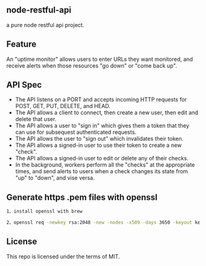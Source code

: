 ## node-restful-api
a pure node restful api project.

## Feature
An "uptime monitor" allows users to enter URLs they want monitored, and receive
alerts when those resources "go down" or "come back up".

## API Spec
- The API listens on a PORT and accepts incoming HTTP requests for POST, GET, PUT, DELETE, and HEAD.
- The API allows a client to connect, then create a new user, then edit and delete that user.
- The API allows a user to "sign in" which gives them a token that they can use for subsequest authenticated requests.
- The API allows the user to "sign out" which invalidates their token.
- The API allows a signed-in user to use their token to create a new "check".
- The API allows a signed-in user to edit or delete any of their checks.
- In the background, workers perform all the "checks" at the appropriate times, and send alerts to users when a check changes its state from "up" to "down", and vise versa.

## Generate https .pem files with openssl
```bash
1、install openssl with brew

2、openssl req -newkey rsa:2048 -new -nodes -x509 -days 3650 -keyout key.pem -out cert.pem
```

## License
This repo is licensed under the terms of MIT.
